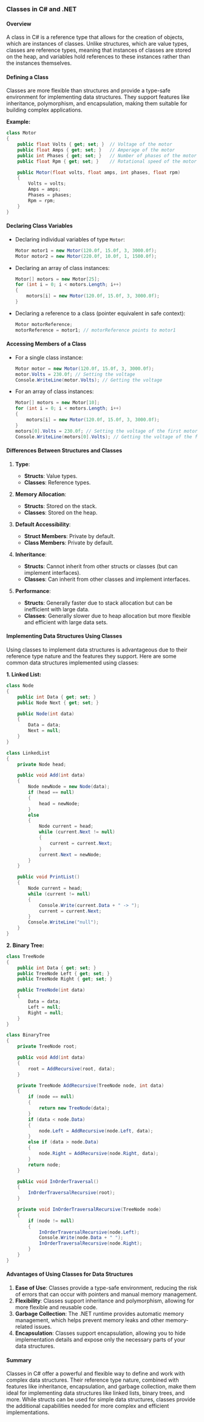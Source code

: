 ### Classes in C# and .NET

#### Overview
A class in C# is a reference type that allows for the creation of objects, which are instances of classes. Unlike structures, which are value types, classes are reference types, meaning that instances of classes are stored on the heap, and variables hold references to these instances rather than the instances themselves.

#### Defining a Class
Classes are more flexible than structures and provide a type-safe environment for implementing data structures. They support features like inheritance, polymorphism, and encapsulation, making them suitable for building complex applications.

**Example:**
```csharp
class Motor
{
    public float Volts { get; set; }  // Voltage of the motor
    public float Amps { get; set; }   // Amperage of the motor
    public int Phases { get; set; }   // Number of phases of the motor
    public float Rpm { get; set; }    // Rotational speed of the motor

    public Motor(float volts, float amps, int phases, float rpm)
    {
        Volts = volts;
        Amps = amps;
        Phases = phases;
        Rpm = rpm;
    }
}
```

#### Declaring Class Variables
- Declaring individual variables of type `Motor`:
  ```csharp
  Motor motor1 = new Motor(120.0f, 15.0f, 3, 3000.0f);
  Motor motor2 = new Motor(220.0f, 10.0f, 1, 1500.0f);
  ```

- Declaring an array of class instances:
  ```csharp
  Motor[] motors = new Motor[25];
  for (int i = 0; i < motors.Length; i++)
  {
      motors[i] = new Motor(120.0f, 15.0f, 3, 3000.0f);
  }
  ```

- Declaring a reference to a class (pointer equivalent in safe context):
  ```csharp
  Motor motorReference;
  motorReference = motor1; // motorReference points to motor1
  ```

#### Accessing Members of a Class
- For a single class instance:
  ```csharp
  Motor motor = new Motor(120.0f, 15.0f, 3, 3000.0f);
  motor.Volts = 230.0f; // Setting the voltage
  Console.WriteLine(motor.Volts); // Getting the voltage
  ```

- For an array of class instances:
  ```csharp
  Motor[] motors = new Motor[10];
  for (int i = 0; i < motors.Length; i++)
  {
      motors[i] = new Motor(120.0f, 15.0f, 3, 3000.0f);
  }
  motors[0].Volts = 230.0f; // Setting the voltage of the first motor
  Console.WriteLine(motors[0].Volts); // Getting the voltage of the first motor
  ```

#### Differences Between Structures and Classes

1. **Type**:
   - **Structs**: Value types.
   - **Classes**: Reference types.

2. **Memory Allocation**:
   - **Structs**: Stored on the stack.
   - **Classes**: Stored on the heap.

3. **Default Accessibility**:
   - **Struct Members**: Private by default.
   - **Class Members**: Private by default.

4. **Inheritance**:
   - **Structs**: Cannot inherit from other structs or classes (but can implement interfaces).
   - **Classes**: Can inherit from other classes and implement interfaces.

5. **Performance**:
   - **Structs**: Generally faster due to stack allocation but can be inefficient with large data.
   - **Classes**: Generally slower due to heap allocation but more flexible and efficient with large data sets.

#### Implementing Data Structures Using Classes

Using classes to implement data structures is advantageous due to their reference type nature and the features they support. Here are some common data structures implemented using classes:

**1. Linked List:**
```csharp
class Node
{
    public int Data { get; set; }
    public Node Next { get; set; }

    public Node(int data)
    {
        Data = data;
        Next = null;
    }
}

class LinkedList
{
    private Node head;

    public void Add(int data)
    {
        Node newNode = new Node(data);
        if (head == null)
        {
            head = newNode;
        }
        else
        {
            Node current = head;
            while (current.Next != null)
            {
                current = current.Next;
            }
            current.Next = newNode;
        }
    }

    public void PrintList()
    {
        Node current = head;
        while (current != null)
        {
            Console.Write(current.Data + " -> ");
            current = current.Next;
        }
        Console.WriteLine("null");
    }
}
```

**2. Binary Tree:**
```csharp
class TreeNode
{
    public int Data { get; set; }
    public TreeNode Left { get; set; }
    public TreeNode Right { get; set; }

    public TreeNode(int data)
    {
        Data = data;
        Left = null;
        Right = null;
    }
}

class BinaryTree
{
    private TreeNode root;

    public void Add(int data)
    {
        root = AddRecursive(root, data);
    }

    private TreeNode AddRecursive(TreeNode node, int data)
    {
        if (node == null)
        {
            return new TreeNode(data);
        }
        if (data < node.Data)
        {
            node.Left = AddRecursive(node.Left, data);
        }
        else if (data > node.Data)
        {
            node.Right = AddRecursive(node.Right, data);
        }
        return node;
    }

    public void InOrderTraversal()
    {
        InOrderTraversalRecursive(root);
    }

    private void InOrderTraversalRecursive(TreeNode node)
    {
        if (node != null)
        {
            InOrderTraversalRecursive(node.Left);
            Console.Write(node.Data + " ");
            InOrderTraversalRecursive(node.Right);
        }
    }
}
```

#### Advantages of Using Classes for Data Structures
1. **Ease of Use**: Classes provide a type-safe environment, reducing the risk of errors that can occur with pointers and manual memory management.
2. **Flexibility**: Classes support inheritance and polymorphism, allowing for more flexible and reusable code.
3. **Garbage Collection**: The .NET runtime provides automatic memory management, which helps prevent memory leaks and other memory-related issues.
4. **Encapsulation**: Classes support encapsulation, allowing you to hide implementation details and expose only the necessary parts of your data structures.

#### Summary
Classes in C# offer a powerful and flexible way to define and work with complex data structures. Their reference type nature, combined with features like inheritance, encapsulation, and garbage collection, make them ideal for implementing data structures like linked lists, binary trees, and more. While structs can be used for simple data structures, classes provide the additional capabilities needed for more complex and efficient implementations.